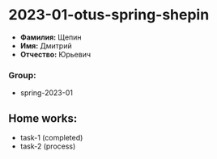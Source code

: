 # 2023-01-otus-spring-shepin  

- **Фамилия:** Щепин  
- **Имя:** Дмитрий  
- **Отчество:** Юрьевич

### Group:
- spring-2023-01


## Home works:
* task-1 (completed)
* task-2 (process)
